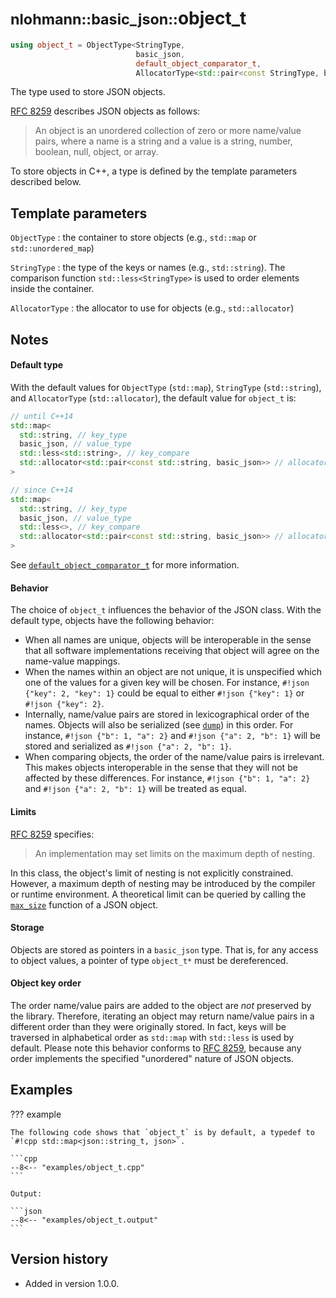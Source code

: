 # <small>nlohmann::basic_json::</small>object_t

```cpp
using object_t = ObjectType<StringType,
                            basic_json,
                            default_object_comparator_t,
                            AllocatorType<std::pair<const StringType, basic_json>>>;
```

The type used to store JSON objects.

[RFC 8259](https://tools.ietf.org/html/rfc8259) describes JSON objects as follows:
> An object is an unordered collection of zero or more name/value pairs, where a name is a string and a value is a
> string, number, boolean, null, object, or array.

To store objects in C++, a type is defined by the template parameters described below.

## Template parameters

`ObjectType`
:   the container to store objects (e.g., `std::map` or `std::unordered_map`)

`StringType`
:   the type of the keys or names (e.g., `std::string`). The comparison function `std::less<StringType>` is used to
    order elements inside the container.

`AllocatorType`
:   the allocator to use for objects (e.g., `std::allocator`)

## Notes

#### Default type

With the default values for `ObjectType` (`std::map`), `StringType` (`std::string`), and `AllocatorType`
(`std::allocator`), the default value for `object_t` is:

```cpp
// until C++14
std::map<
  std::string, // key_type
  basic_json, // value_type
  std::less<std::string>, // key_compare
  std::allocator<std::pair<const std::string, basic_json>> // allocator_type
>

// since C++14
std::map<
  std::string, // key_type
  basic_json, // value_type
  std::less<>, // key_compare
  std::allocator<std::pair<const std::string, basic_json>> // allocator_type
>
```

See [`default_object_comparator_t`](default_object_comparator_t.md) for more information.

#### Behavior

The choice of `object_t` influences the behavior of the JSON class. With the default type, objects have the following
behavior:

- When all names are unique, objects will be interoperable in the sense that all software implementations receiving that
  object will agree on the name-value mappings.
- When the names within an object are not unique, it is unspecified which one of the values for a given key will be
  chosen. For instance, `#!json {"key": 2, "key": 1}` could be equal to either `#!json {"key": 1}` or
  `#!json {"key": 2}`.
- Internally, name/value pairs are stored in lexicographical order of the names. Objects will also be serialized (see
  [`dump`](dump.md)) in this order. For instance, `#!json {"b": 1, "a": 2}` and `#!json {"a": 2, "b": 1}` will be stored
  and serialized as `#!json {"a": 2, "b": 1}`.
- When comparing objects, the order of the name/value pairs is irrelevant. This makes objects interoperable in the sense
  that they will not be affected by these differences. For instance, `#!json {"b": 1, "a": 2}` and
  `#!json {"a": 2, "b": 1}` will be treated as equal.

#### Limits

[RFC 8259](https://tools.ietf.org/html/rfc8259) specifies:
> An implementation may set limits on the maximum depth of nesting.

In this class, the object's limit of nesting is not explicitly constrained. However, a maximum depth of nesting may be
introduced by the compiler or runtime environment. A theoretical limit can be queried by calling the
[`max_size`](max_size.md) function of a JSON object.

#### Storage

Objects are stored as pointers in a `basic_json` type. That is, for any access to object values, a pointer of type
`object_t*` must be dereferenced.

#### Object key order

The order name/value pairs are added to the object are *not* preserved by the library. Therefore, iterating an object
may return name/value pairs in a different order than they were originally stored. In fact, keys will be traversed in
alphabetical order as `std::map` with `std::less` is used by default. Please note this behavior conforms to
[RFC 8259](https://tools.ietf.org/html/rfc8259), because any order implements the specified "unordered" nature of JSON
objects.

## Examples

??? example

    The following code shows that `object_t` is by default, a typedef to `#!cpp std::map<json::string_t, json>`.
     
    ```cpp
    --8<-- "examples/object_t.cpp"
    ```
    
    Output:
    
    ```json
    --8<-- "examples/object_t.output"
    ```

## Version history

- Added in version 1.0.0.
